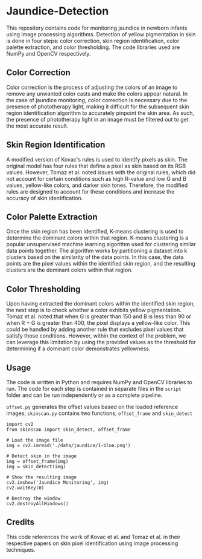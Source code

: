 # Jaundice-Detection

This repository contains code for monitoring jaundice in newborn infants using image processing algorithms. Detection of yellow pigmentation in skin is done in four steps: color correction, skin region identification, color palette extraction, and color thresholding. The code libraries used are NumPy and OpenCV respectively.

## Color Correction

Color correction is the process of adjusting the colors of an image to remove any unwanted color casts and make the colors appear natural. In the case of jaundice monitoring, color correction is necessary due to the presence of phototherapy light; making it difficult for the subsequent skin region identification algorithm to accurately pinpoint the skin area. As such, the presence of phototherapy light in an image must be filtered out to get the most accurate result.

## Skin Region Identification

A modified version of Kovac's rules is used to identify pixels as skin. The original model has four rules that define a pixel as skin based on its RGB values. However, Tomaz et al. noted issues with the original rules, which did not account for certain conditions such as high R-value and low G and B values, yellow-like colors, and darker skin tones. Therefore, the modified rules are designed to account for these conditions and increase the accuracy of skin identification.

## Color Palette Extraction

Once the skin region has been identified, K-means clustering is used to determine the dominant colors within that region. K-means clustering is a popular unsupervised machine learning algorithm used for clustering similar data points together. The algorithm works by partitioning a dataset into k clusters based on the similarity of the data points. In this case, the data points are the pixel values within the identified skin region, and the resulting clusters are the dominant colors within that region.

## Color Thresholding

Upon having extracted the dominant colors within the identified skin region, the next step is to check whether a color exhibits yellow pigmentation. Tomaz et al. noted that when G is greater than 150 and B is less than 90 or when R + G is greater than 400, the pixel displays a yellow-like color. This could be handled by adding another rule that excludes pixel values that satisfy those conditions. However, within the context of the problem, we can leverage this limitation by using the provided values as the threshold for determining if a dominant color demonstrates yellowness.

## Usage

The code is written in Python and requires NumPy and OpenCV libraries to run. The code for each step is contained in separate files in the ```script``` folder and can be run independently or as a complete pipeline.

```offset.py``` generates the offset values based on the loaded reference images;
```skinscan.py``` contains two functions, ```offset_frame``` and ```skin_detect```

```
import cv2
from skinscan import skin_detect, offset_frame

# Load the image file
img = cv2.imread('./data/jaundice/1-blue.png')

# Detect skin in the image
img = offset_frame(img)
img = skin_detect(img)

# Show the resulting image
cv2.imshow('Jaundice Monitoring', img)
cv2.waitKey(0)

# Destroy the window
cv2.destroyAllWindows()
```

## Credits

This code references the work of Kovac et al. and Tomaz et al. in their respective papers on skin pixel identification using image processing techniques.
